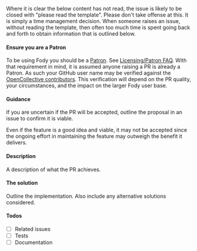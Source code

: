 Where it is clear the below content has not read, the issue is likely to be closed with "please read the template". Please don't take offense at this. It is simply a time management decision. When someone raises an issue, without reading the template, then often too much time is spent going back and forth to obtain information that is outlined below.


#### Ensure you are a Patron

To be using Fody you should be a [Patron](https://opencollective.com/fody/order/3059). See [Licensing/Patron FAQ](https://github.com/Fody/Fody#licensingpatron-faq). With that requirement in mind, it is assumed anyone raising a PR is already a Patron.  As such your GitHub user name may be verified against the [OpenCollective contributors](https://opencollective.com/fody#contributors). This verification will depend on the PR quality, your circumstances, and the impact on the larger Fody user base.


#### Guidance

If you are uncertain if the PR will be accepted, outline the proposal in an issue to confirm it is viable.

Even if the feature is a good idea and viable, it may not be accepted since the ongoing effort in maintaining the feature may outweigh the benefit it delivers.


#### Description

A description of what the PR achieves.


#### The solution

Outline the implementation. Also include any alternative solutions considered.


#### Todos

 * [ ] Related issues
 * [ ] Tests
 * [ ] Documentation